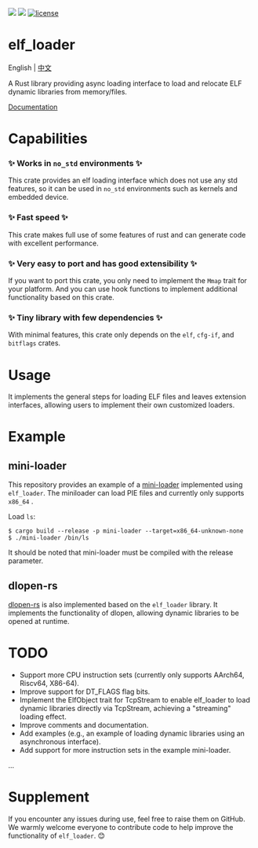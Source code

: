 [![](https://img.shields.io/crates/v/elf_loader.svg)](https://crates.io/crates/elf_loader)
[![](https://img.shields.io/crates/d/elf_loader.svg)](https://crates.io/crates/elf_loader)
[![license](https://img.shields.io/crates/l/elf_loader.svg)](https://crates.io/crates/elf_loader)
# elf_loader

English | [中文](README_zh.md)  

A Rust library providing async loading interface to load and relocate ELF dynamic libraries from memory/files.

[Documentation](https://docs.rs/elf_loader/)
# Capabilities
### ✨ Works in `no_std` environments ✨
This crate provides an elf loading interface which does not use any std
features, so it can be used in `no_std` environments such as kernels and embedded device.

### ✨ Fast speed ✨
This crate makes full use of some features of rust and can generate code with excellent performance.

### ✨ Very easy to port and has good extensibility ✨
If you want to port this crate, you only need to implement the `Mmap` trait for your platform. And you can use hook functions to implement additional functionality based on this crate.

### ✨ Tiny library with few dependencies ✨
With minimal features, this crate only depends on the `elf`, `cfg-if`, and `bitflags` crates.

# Usage
It implements the general steps for loading ELF files and leaves extension interfaces, allowing users to implement their own customized loaders.

# Example
## mini-loader
This repository provides an example of a [mini-loader](https://github.com/weizhiao/elf_loader/tree/main/mini-loader) implemented using `elf_loader`. The miniloader can load PIE files and currently only supports `x86_64` .

Load `ls`:

```shell
$ cargo build --release -p mini-loader --target=x86_64-unknown-none
$ ./mini-loader /bin/ls
``` 
It should be noted that mini-loader must be compiled with the release parameter.
## dlopen-rs
[dlopen-rs](https://crates.io/crates/dlopen-rs) is also implemented based on the `elf_loader` library. It implements the functionality of dlopen, allowing dynamic libraries to be opened at runtime.

# TODO
* Support more CPU instruction sets (currently only supports AArch64, Riscv64, X86-64).
* Improve support for DT_FLAGS flag bits.
* Implement the ElfObject trait for TcpStream to enable elf_loader to load dynamic libraries directly via TcpStream, achieving a "streaming" loading effect.
* Improve comments and documentation.
* Add examples (e.g., an example of loading dynamic libraries using an asynchronous interface).
* Add support for more instruction sets in the example mini-loader.

...

# Supplement
If you encounter any issues during use, feel free to raise them on GitHub. We warmly welcome everyone to contribute code to help improve the functionality of `elf_loader`. 😊